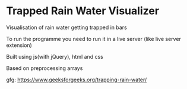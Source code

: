 # Trapped Rain Water Visualizer 
Visualisation of rain water getting trapped in bars

To run the programme you need to run it in a live server (like live server extension)

Built using js(with jQuery), html and css

Based on preprocessing arrays 

gfg: https://www.geeksforgeeks.org/trapping-rain-water/
